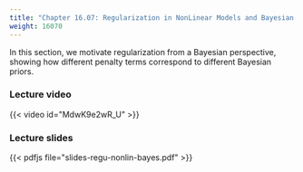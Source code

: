 ```yaml
---
title: "Chapter 16.07: Regularization in NonLinear Models and Bayesian Priors"
weight: 16070
---
```

In this section, we motivate regularization from a Bayesian perspective, showing how different penalty terms correspond to different Bayesian priors.

<!--more-->

### Lecture video

{{< video id="MdwK9e2wR_U" >}}

### Lecture slides

{{< pdfjs file="slides-regu-nonlin-bayes.pdf" >}}

